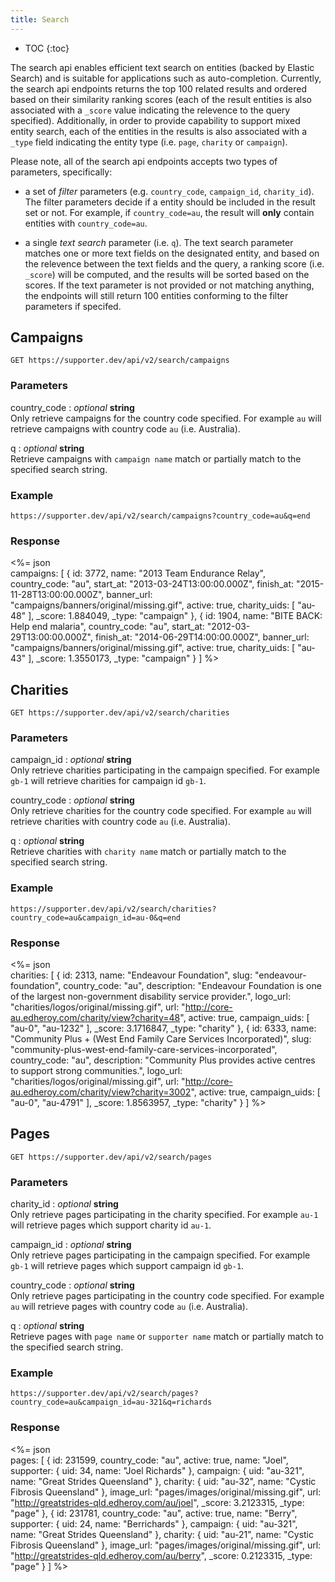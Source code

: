```yaml
---
title: Search
---
```


* TOC
{:toc}

The search api enables efficient text search on entities (backed by Elastic Search) and is suitable for applications such as auto-completion. Currently, the search api endpoints returns the top 100 related results and ordered based on their similarity ranking scores (each of the result entities is also associated with a `_score` value indicating the relevence to the query specified). Additionally, in order to provide capability to support mixed entity search, each of the entities in the results is also associated with a `_type` field indicating the entity type (i.e. `page`, `charity` or `campaign`).

Please note, all of the search api endpoints accepts two types of parameters, specifically:

* a set of *filter* parameters (e.g. `country_code`, `campaign_id`, `charity_id`). The filter parameters decide if a entity should be included in the result set or not. For example, if `country_code=au`, the result will **only** contain entities with `country_code=au`.

* a single *text search* parameter (i.e. `q`). The text search parameter matches one or more text fields on the designated entity, and based on the relevence between the text fields and the query, a ranking score (i.e. `_score`) will be computed, and the results will be sorted based on the scores. If the text parameter is not provided or not matching anything, the endpoints will still return 100 entities conforming to the filter parameters if specifed.


## Campaigns

    GET https://supporter.dev/api/v2/search/campaigns

### Parameters

country_code : _optional_ **string**<br/>
Only retrieve campaigns for the country code specified. For example `au`
will retrieve campaigns with country code `au` (i.e. Australia).

q : _optional_ **string**<br/>
Retrieve campaigns with `campaign name` match or partially match to the specified search string.

### Example

    https://supporter.dev/api/v2/search/campaigns?country_code=au&q=end

### Response

<%= json \
  campaigns: [
    {
      id: 3772,
      name: "2013 Team Endurance Relay",
      country_code: "au",
      start_at: "2013-03-24T13:00:00.000Z",
      finish_at: "2015-11-28T13:00:00.000Z",
      banner_url: "campaigns/banners/original/missing.gif",
      active: true,
      charity_uids: [
        "au-48"
      ],
      _score: 1.884049,
      _type: "campaign"
    },
    {
      id: 1904,
      name: "BITE BACK: Help end malaria",
      country_code: "au",
      start_at: "2012-03-29T13:00:00.000Z",
      finish_at: "2014-06-29T14:00:00.000Z",
      banner_url: "campaigns/banners/original/missing.gif",
      active: true,
      charity_uids: [
        "au-43"
      ],
      _score: 1.3550173,
      _type: "campaign"
    }
  ]
%>

## Charities

    GET https://supporter.dev/api/v2/search/charities

### Parameters

campaign_id : _optional_ **string**<br/>
Only retrieve charities participating in the campaign specified. For example `gb-1`
will retrieve charities for campaign id `gb-1`.

country_code : _optional_ **string**<br/>
Only retrieve charities for the country code specified. For example `au`
will retrieve charities with country code `au` (i.e. Australia).

q : _optional_ **string**<br/>
Retrieve charities with `charity name` match or partially match to the specified search string.

### Example

    https://supporter.dev/api/v2/search/charities?country_code=au&campaign_id=au-0&q=end

### Response

<%= json \
  charities: [
    {
      id: 2313,
      name: "Endeavour Foundation",
      slug: "endeavour-foundation",
      country_code: "au",
      description: "Endeavour Foundation is one of the largest non-government disability service provider.",
      logo_url: "charities/logos/original/missing.gif",
      url: "http://core-au.edheroy.com/charity/view?charity=48",
      active: true,
      campaign_uids: [
        "au-0",
        "au-1232"
      ],
      _score: 3.1716847,
      _type: "charity"
    },
    {
      id: 6333,
      name: "Community Plus + (West End Family Care Services Incorporated)",
      slug: "community-plus-west-end-family-care-services-incorporated",
      country_code: "au",
      description: "Community Plus provides active centres to support strong communities.",
      logo_url: "charities/logos/original/missing.gif",
      url: "http://core-au.edheroy.com/charity/view?charity=3002",
      active: true,
      campaign_uids: [
        "au-0",
        "au-4791"
      ],
      _score: 1.8563957,
      _type: "charity"
    }
  ]
%>

## Pages

    GET https://supporter.dev/api/v2/search/pages

### Parameters

charity_id : _optional_ **string**<br/>
Only retrieve pages participating in the charity specified. For example `au-1`
will retrieve pages which support charity id `au-1`.

campaign_id : _optional_ **string**<br/>
Only retrieve pages participating in the campaign specified. For example `gb-1`
will retrieve pages which support campaign id `gb-1`.

country_code : _optional_ **string**<br/>
Only retrieve pages participating in the country code specified. For example `au`
will retrieve pages with country code `au` (i.e. Australia).

q : _optional_ **string**<br/>
Retrieve pages with `page name` or `supporter name` match or partially match to the specified search string.

### Example

    https://supporter.dev/api/v2/search/pages?country_code=au&campaign_id=au-321&q=richards

### Response

<%= json \
  pages: [
    {
      id: 231599,
      country_code: "au",
      active: true,
      name: "Joel",
      supporter: {
        uid: 34,
        name: "Joel Richards"
      },
      campaign: {
        uid: "au-321",
        name: "Great Strides Queensland"
      },
      charity: {
        uid: "au-32",
        name: "Cystic Fibrosis Queensland"
      },
      image_url: "pages/images/original/missing.gif",
      url: "http://greatstrides-qld.edheroy.com/au/joel",
      _score: 3.2123315,
      _type: "page"
    },
    {
      id: 231781,
      country_code: "au",
      active: true,
      name: "Berry",
      supporter: {
        uid: 24,
        name: "Berrichards"
      },
      campaign: {
        uid: "au-321",
        name: "Great Strides Queensland"
      },
      charity: {
        uid: "au-21",
        name: "Cystic Fibrosis Queensland"
      },
      image_url: "pages/images/original/missing.gif",
      url: "http://greatstrides-qld.edheroy.com/au/berry",
      _score: 0.2123315,
      _type: "page"
    }
  ]
%>

